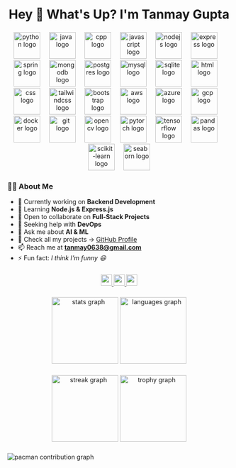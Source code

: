 <h1 align="center">Hey 👋 What's Up? I'm Tanmay Gupta</h1>

###

<div align="center">
  <img src="https://skillicons.dev/icons?i=py" height="60" alt="python logo"  />
  <img width="12" />
  <img src="https://skillicons.dev/icons?i=java" height="60" alt="java logo"  />
  <img width="12" />
  <img src="https://skillicons.dev/icons?i=cpp" height="60" alt="cpp logo"  />
  <img width="12" />
  <img src="https://skillicons.dev/icons?i=js" height="60" alt="javascript logo"  />
  <img width="12" />
  <img src="https://skillicons.dev/icons?i=nodejs" height="60" alt="nodejs logo"  />
  <img width="12" />
  <img src="https://skillicons.dev/icons?i=express" height="60" alt="express logo"  />
  <img width="12" />
  <img src="https://skillicons.dev/icons?i=spring" height="60" alt="spring logo"  />
  <img width="12" />
  <img src="https://skillicons.dev/icons?i=mongodb" height="60" alt="mongodb logo"  />
  <img width="12" />
  <img src="https://skillicons.dev/icons?i=postgres" height="60" alt="postgres logo"  />
  <img width="12" />
  <img src="https://skillicons.dev/icons?i=mysql" height="60" alt="mysql logo"  />
  <img width="12" />
  <img src="https://skillicons.dev/icons?i=sqlite" height="60" alt="sqlite logo"  />
  <img width="12" />
  <img src="https://skillicons.dev/icons?i=html" height="60" alt="html logo"  />
  <img width="12" />
  <img src="https://skillicons.dev/icons?i=css" height="60" alt="css logo"  />
  <img width="12" />
  <img src="https://skillicons.dev/icons?i=tailwind" height="60" alt="tailwindcss logo"  />
  <img width="12" />
  <img src="https://skillicons.dev/icons?i=bootstrap" height="60" alt="bootstrap logo"  />
  <img width="12" />
  <img src="https://skillicons.dev/icons?i=aws" height="60" alt="aws logo"  />
  <img width="12" />
  <img src="https://skillicons.dev/icons?i=azure" height="60" alt="azure logo"  />
  <img width="12" />
  <img src="https://skillicons.dev/icons?i=gcp" height="60" alt="gcp logo"  />
  <img width="12" />
  <img src="https://skillicons.dev/icons?i=docker" height="60" alt="docker logo"  />
  <img width="12" />
  <img src="https://skillicons.dev/icons?i=git" height="60" alt="git logo"  />
  <img width="12" />
  <img src="https://skillicons.dev/icons?i=opencv" height="60" alt="opencv logo"  />
  <img width="12" />
  <img src="https://skillicons.dev/icons?i=pytorch" height="60" alt="pytorch logo"  />
  <img width="12" />
  <img src="https://skillicons.dev/icons?i=tensorflow" height="60" alt="tensorflow logo"  />
  <img width="12" />
  <img src="https://skillicons.dev/icons?i=pandas" height="60" alt="pandas logo"  />
  <img width="12" />
  <img src="https://skillicons.dev/icons?i=scikitlearn" height="60" alt="scikit-learn logo"  />
  <img width="12" />
  <img src="https://skillicons.dev/icons?i=seaborn" height="60" alt="seaborn logo"  />
</div>

###

### 👨‍💻 About Me
- 🔭 Currently working on **Backend Development**  
- 🌱 Learning **Node.js & Express.js**  
- 👯 Open to collaborate on **Full-Stack Projects**  
- 🤝 Seeking help with **DevOps**  
- 💬 Ask me about **AI & ML**  
- 📂 Check all my projects → [GitHub Profile](https://github.com/t07g)  
- 📫 Reach me at **tanmay0638@gmail.com**  
- ⚡ Fun fact: *I think I’m funny 😄*  

###

<div align="center">
  <a href="https://www.linkedin.com/in/tanmay-gupta-186630338/" target="_blank">
    <img src="https://img.shields.io/static/v1?message=LinkedIn&logo=linkedin&label=&color=0077B5&logoColor=white&style=for-the-badge" height="25" />
  </a>
  <a href="https://www.leetcode.com/tp9691" target="_blank">
    <img src="https://img.shields.io/static/v1?message=LeetCode&logo=leetcode&label=&color=FFA116&logoColor=white&style=for-the-badge" height="25" />
  </a>
  <a href="https://auth.geeksforgeeks.org/user/tanmaynyko" target="_blank">
    <img src="https://img.shields.io/static/v1?message=GeeksforGeeks&logo=geeksforgeeks&label=&color=2F8D46&logoColor=white&style=for-the-badge" height="25" />
  </a>
</div>

###

<div align="center">
  <img src="https://github-readme-stats.vercel.app/api?username=t07g&hide_title=false&hide_rank=false&show_icons=true&include_all_commits=true&count_private=true&disable_animations=false&theme=dracula&locale=en&hide_border=false" height="150" alt="stats graph"  />
  <img src="https://github-readme-stats.vercel.app/api/top-langs?username=t07g&locale=en&hide_title=false&layout=compact&card_width=320&langs_count=5&theme=dracula&hide_border=false" height="150" alt="languages graph"  />
</div>

###

<div align="center">
  <img src="https://streak-stats.demolab.com?user=t07g&locale=en&mode=daily&theme=dracula&hide_border=false&border_radius=5&order=3" height="150" alt="streak graph"  />
  <img src="https://github-profile-trophy.vercel.app/?username=t07g&theme=dracula&no-frame=true&no-bg=true&column=6&margin-w=8&margin-h=8&exclude=Followers,Issues,PullRequest,Reviews" height="150" alt="trophy graph"  />
</div>

###

<picture>
  <source media="(prefers-color-scheme: dark)" srcset="https://raw.githubusercontent.com/t07g/t07g/output/pacman-contribution-graph-dark.svg">
  <source media="(prefers-color-scheme: light)" srcset="https://raw.githubusercontent.com/t07g/t07g/output/pacman-contribution-graph.svg">
  <img alt="pacman contribution graph" src="https://raw.githubusercontent.com/t07g/t07g/output/pacman-contribution-graph.svg">
</picture>
